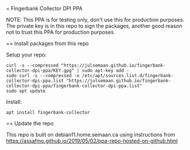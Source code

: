 = Fingerbank Collector DPI PPA

NOTE: This PPA is for testing only, don't use this for production purposes. The private key is in this repo to sign the packages, another good reason not to trust this PPA for production purposes.

== Install packages from this repo

Setup your repo:

```
curl -s --compressed "https://julsemaan.github.io/fingerbank-collector-dpi-ppa/KEY.gpg" | sudo apt-key add -
sudo curl -s --compressed -o /etc/apt/sources.list.d/fingerbank-collector-dpi-ppa.list "https://julsemaan.github.io/fingerbank-collector-dpi-ppa/fingerbank-collector-dpi-ppa.list"
sudo apt update
```

Install:

```
apt install fingerbank-collector
```

== Update the repo

This repo is built on debian11.home.semaan.ca using instructions from https://assafmo.github.io/2019/05/02/ppa-repo-hosted-on-github.html
